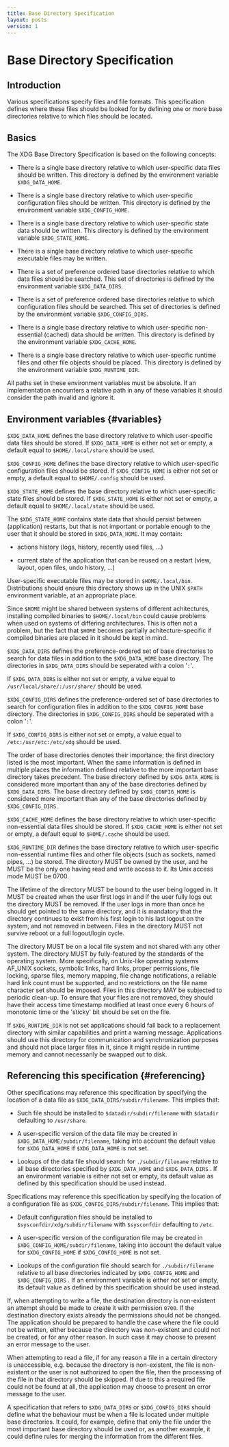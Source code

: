 ```yaml
---
title: Base Directory Specification
layout: posts
version: 1
---
```


# Base Directory Specification

## Introduction

Various specifications specify files and file formats. This
specification defines where these files should be looked for by defining
one or more base directories relative to which files should be located.

## Basics

The XDG Base Directory Specification is based on the following concepts:

-   There is a single base directory relative to which user-specific
    data files should be written. This directory is defined by the
    environment variable `$XDG_DATA_HOME`.

-   There is a single base directory relative to which user-specific
    configuration files should be written. This directory is defined by
    the environment variable `$XDG_CONFIG_HOME`.

-   There is a single base directory relative to which user-specific
    state data should be written. This directory is defined by the
    environment variable `$XDG_STATE_HOME`.

-   There is a single base directory relative to which user-specific
    executable files may be written.

-   There is a set of preference ordered base directories relative to
    which data files should be searched. This set of directories is
    defined by the environment variable `$XDG_DATA_DIRS`.

-   There is a set of preference ordered base directories relative to
    which configuration files should be searched. This set of
    directories is defined by the environment variable
    `$XDG_CONFIG_DIRS`.

-   There is a single base directory relative to which user-specific
    non-essential (cached) data should be written. This directory is
    defined by the environment variable `$XDG_CACHE_HOME`.

-   There is a single base directory relative to which user-specific
    runtime files and other file objects should be placed. This
    directory is defined by the environment variable `$XDG_RUNTIME_DIR`.

All paths set in these environment variables must be absolute. If an
implementation encounters a relative path in any of these variables it
should consider the path invalid and ignore it.

## Environment variables {#variables}

`$XDG_DATA_HOME` defines the base directory relative to which
user-specific data files should be stored. If `$XDG_DATA_HOME` is either
not set or empty, a default equal to `$HOME/.local/share` should be
used.

`$XDG_CONFIG_HOME` defines the base directory relative to which
user-specific configuration files should be stored. If
`$XDG_CONFIG_HOME` is either not set or empty, a default equal to
`$HOME/.config` should be used.

`$XDG_STATE_HOME` defines the base directory relative to which
user-specific state files should be stored. If `$XDG_STATE_HOME` is
either not set or empty, a default equal to `$HOME/.local/state` should
be used.

The `$XDG_STATE_HOME` contains state data that should persist between
(application) restarts, but that is not important or portable enough to
the user that it should be stored in `$XDG_DATA_HOME`. It may contain:

-   actions history (logs, history, recently used files, ...)

-   current state of the application that can be reused on a restart
    (view, layout, open files, undo history, ...)

User-specific executable files may be stored in `$HOME/.local/bin`.
Distributions should ensure this directory shows up in the UNIX `$PATH`
environment variable, at an appropriate place.

Since `$HOME` might be shared between systems of different achitectures,
installing compiled binaries to `$HOME/.local/bin` could cause problems
when used on systems of differing architectures. This is often not a
problem, but the fact that `$HOME` becomes partially
achitecture-specific if compiled binaries are placed in it should be
kept in mind.

`$XDG_DATA_DIRS` defines the preference-ordered set of base directories
to search for data files in addition to the `$XDG_DATA_HOME` base
directory. The directories in `$XDG_DATA_DIRS` should be seperated with
a colon '`:`'.

If `$XDG_DATA_DIRS` is either not set or empty, a value equal to
`/usr/local/share/:/usr/share/` should be used.

`$XDG_CONFIG_DIRS` defines the preference-ordered set of base
directories to search for configuration files in addition to the
`$XDG_CONFIG_HOME` base directory. The directories in `$XDG_CONFIG_DIRS`
should be seperated with a colon '`:`'.

If `$XDG_CONFIG_DIRS` is either not set or empty, a value equal to
`/etc:/usr/etc:/etc/xdg` should be used.

The order of base directories denotes their importance; the first
directory listed is the most important. When the same information is
defined in multiple places the information defined relative to the more
important base directory takes precedent. The base directory defined by
`$XDG_DATA_HOME` is considered more important than any of the base
directories defined by `$XDG_DATA_DIRS`. The base directory defined by
`$XDG_CONFIG_HOME` is considered more important than any of the base
directories defined by `$XDG_CONFIG_DIRS`.

`$XDG_CACHE_HOME` defines the base directory relative to which
user-specific non-essential data files should be stored. If
`$XDG_CACHE_HOME` is either not set or empty, a default equal to
`$HOME/.cache` should be used.

`$XDG_RUNTIME_DIR` defines the base directory relative to which
user-specific non-essential runtime files and other file objects (such
as sockets, named pipes, …) be stored. The directory MUST be
owned by the user, and he MUST be the only one having read and write
access to it. Its Unix access mode MUST be 0700.

The lifetime of the directory MUST be bound to the user being logged in.
It MUST be created when the user first logs in and if the user fully
logs out the directory MUST be removed. If the user logs in more than
once he should get pointed to the same directory, and it is mandatory
that the directory continues to exist from his first login to his last
logout on the system, and not removed in between. Files in the directory
MUST not survive reboot or a full logout/login cycle.

The directory MUST be on a local file system and not shared with any
other system. The directory MUST by fully-featured by the standards of
the operating system. More specifically, on Unix-like operating systems
AF_UNIX sockets, symbolic links, hard links, proper permissions, file
locking, sparse files, memory mapping, file change notifications, a
reliable hard link count must be supported, and no restrictions on the
file name character set should be imposed. Files in this directory MAY
be subjected to periodic clean-up. To ensure that your files are not
removed, they should have their access time timestamp modified at least
once every 6 hours of monotonic time or the 'sticky' bit should be set
on the file.

If `$XDG_RUNTIME_DIR` is not set applications should fall back to a
replacement directory with similar capabilities and print a warning
message. Applications should use this directory for communication and
synchronization purposes and should not place larger files in it, since
it might reside in runtime memory and cannot necessarily be swapped out
to disk.

## Referencing this specification {#referencing}

Other specifications may reference this specification by specifying the
location of a data file as `$XDG_DATA_DIRS/subdir/filename`. This
implies that:

-   Such file should be installed to `$datadir/subdir/filename` with
    `$datadir` defaulting to `/usr/share`.

-   A user-specific version of the data file may be created in
    `$XDG_DATA_HOME/subdir/filename`, taking into account the default
    value for `$XDG_DATA_HOME` if `$XDG_DATA_HOME` is not set.

-   Lookups of the data file should search for `./subdir/filename`
    relative to all base directories specified by `$XDG_DATA_HOME` and
    `$XDG_DATA_DIRS` . If an environment variable is either not set or
    empty, its default value as defined by this specification should be
    used instead.

Specifications may reference this specification by specifying the
location of a configuration file as `$XDG_CONFIG_DIRS/subdir/filename`.
This implies that:

-   Default configuration files should be installed to
    `$sysconfdir/xdg/subdir/filename` with `$sysconfdir` defaulting to
    `/etc`.

-   A user-specific version of the configuration file may be created in
    `$XDG_CONFIG_HOME/subdir/filename`, taking into account the default
    value for `$XDG_CONFIG_HOME` if `$XDG_CONFIG_HOME` is not set.

-   Lookups of the configuration file should search for
    `./subdir/filename` relative to all base directories indicated by
    `$XDG_CONFIG_HOME` and `$XDG_CONFIG_DIRS` . If an environment
    variable is either not set or empty, its default value as defined by
    this specification should be used instead.

If, when attempting to write a file, the destination directory is
non-existent an attempt should be made to create it with permission
`0700`. If the destination directory exists already the permissions
should not be changed. The application should be prepared to handle the
case where the file could not be written, either because the directory
was non-existent and could not be created, or for any other reason. In
such case it may choose to present an error message to the user.

When attempting to read a file, if for any reason a file in a certain
directory is unaccessible, e.g. because the directory is non-existent,
the file is non-existent or the user is not authorized to open the file,
then the processing of the file in that directory should be skipped. If
due to this a required file could not be found at all, the application
may choose to present an error message to the user.

A specification that refers to `$XDG_DATA_DIRS` or `$XDG_CONFIG_DIRS`
should define what the behaviour must be when a file is located under
multiple base directories. It could, for example, define that only the
file under the most important base directory should be used or, as
another example, it could define rules for merging the information from
the different files.
